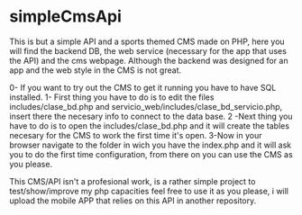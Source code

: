 # simpleCmsApi
This is but a simple API and a sports themed CMS made on PHP, here you will find the backend DB, the web service (necessary for the app that uses the API) and the cms webpage. Although the backend was designed for an app and the web style in the CMS is not great.

0- If you want to try out the CMS to get it running you have to have SQL installed.
1- First thing you have to do is to edit the files includes/clase_bd.php and servicio_web/includes/clase_bd_servicio.php, insert there the necesary info to connect to the data base.
2 -Next thing you have to do is to open the includes/clase_bd.php and it will create the tables necesary for the CMS to work the first time it's open.
3-Now in your browser navigate to the folder in wich you have the index.php and it will ask you to do the first time configuration, from there on you can use the CMS as you please.

This CMS/API isn't a profesional work, is a rather simple project to test/show/improve my php capacities feel free to use it as you please, i will upload the mobile APP that relies on this API in another repository.

